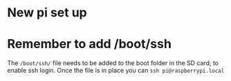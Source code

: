 # New pi set up

# Remember to add /boot/ssh
The ```/boot/ssh/``` file needs to be added to the boot folder in the SD card, to enable ssh login. 
Once the file is in place you can ```ssh pi@raspberrypi.local```

